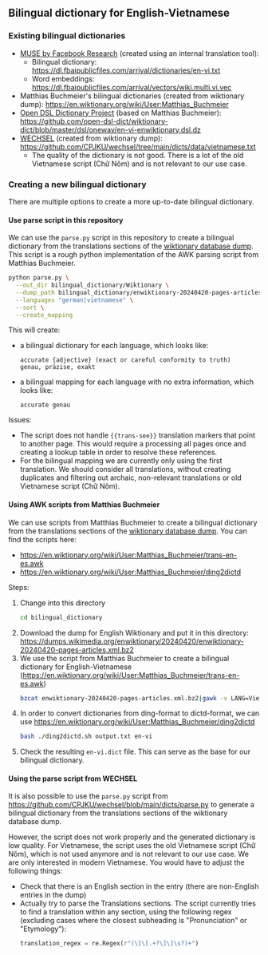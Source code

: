 ## Bilingual dictionary for English-Vietnamese

### Existing bilingual dictionaries

- [MUSE by Facebook Research](https://github.com/facebookresearch/MUSE) (created using an internal translation tool): 
  - Bilingual dictionary: https://dl.fbaipublicfiles.com/arrival/dictionaries/en-vi.txt
  - Word embeddings: https://dl.fbaipublicfiles.com/arrival/vectors/wiki.multi.vi.vec
- Matthias Buchmeier's bilingual dictionaries (created from wiktionary dump): https://en.wiktionary.org/wiki/User:Matthias_Buchmeier
- [Open DSL Dictionary Project](https://github.com/open-dsl-dict/wiktionary-dict) (based on Matthias Buchmeier): https://github.com/open-dsl-dict/wiktionary-dict/blob/master/dsl/oneway/en-vi-enwiktionary.dsl.dz
- [WECHSEL](https://github.com/CPJKU/wechsel) (created from wiktionary dump): https://github.com/CPJKU/wechsel/tree/main/dicts/data/vietnamese.txt
  - The quality of the dictionary is not good. There is a lot of the old Vietnamese script (Chữ Nôm) and is not relevant to our use case.

### Creating a new bilingual dictionary
There are multiple options to create a more up-to-date bilingual dictionary.

#### Use parse script in this repository
We can use the `parse.py` script in this repository to create a bilingual dictionary from the translations sections of
the [wiktionary database dump](https://dumps.wikimedia.org/backup-index.html).
This script is a rough python implementation of the AWK parsing script from Matthias Buchmeier.
```bash
python parse.py \
  --out_dir bilingual_dictionary/Wiktionary \
  --dump_path bilingual_dictionary/enwiktionary-20240420-pages-articles.xml \
  --languages "german|vietnamese" \
  --sort \
  --create_mapping
```

This will create: 
- a bilingual dictionary for each language, which looks like:
  ```
  accurate {adjective} (exact or careful conformity to truth)	genau, präzise, exakt
  ```
- a bilingual mapping for each language with no extra information, which looks like:
  ```
  accurate genau
  ```
  
Issues:
- The script does not handle `{{trans-see}}` translation markers that point to another page. This would require a 
  processing all pages once and creating a lookup table in order to resolve these references.
- For the bilingual mapping we are currently only using the first translation. We should consider all translations,
  without creating duplicates and filtering out archaic, non-relevant translations or old Vietnamese script (Chữ Nôm).

#### Using AWK scripts from Matthias Buchmeier
We can use scripts from Matthias Buchmeier to create a bilingual dictionary from the translations sections of 
the [wiktionary database dump](https://dumps.wikimedia.org/backup-index.html).
You can find the scripts here:
- https://en.wiktionary.org/wiki/User:Matthias_Buchmeier/trans-en-es.awk
- https://en.wiktionary.org/wiki/User:Matthias_Buchmeier/ding2dictd

Steps:
1. Change into this directory
    ```bash
    cd bilingual_dictionary
    ```
2. Download the dump for English Wiktionary and put it in this directory: https://dumps.wikimedia.org/enwiktionary/20240420/enwiktionary-20240420-pages-articles.xml.bz2 
3. We use the script from Matthias Buchmeier to create a bilingual dictionary for English-Vietnamese (https://en.wiktionary.org/wiki/User:Matthias_Buchmeier/trans-en-es.awk)
    ```bash
    bzcat enwiktionary-20240420-pages-articles.xml.bz2|gawk -v LANG=Vietnamese -v ISO=vi -v REMOVE_WIKILINKS="y" -f trans-en-es.awk|sort -s -d -k 1,1 -t"{">output.txt
    ```
4. In order to convert dictionaries from ding-format to dictd-format, we can use https://en.wiktionary.org/wiki/User:Matthias_Buchmeier/ding2dictd
    ```bash
    bash ./ding2dictd.sh output.txt en-vi
    ```
5. Check the resulting `en-vi.dict` file. This can serve as the base for our bilingual dictionary.

#### Using the parse script from WECHSEL
It is also possible to use the `parse.py` script from https://github.com/CPJKU/wechsel/blob/main/dicts/parse.py to 
generate a bilingual dictionary from the translations sections of the wiktionary database dump.

However, the script does not work properly and the generated dictionary is low quality.
For Vietnamese, the script uses the old Vietnamese script (Chữ Nôm), which is not used anymore and is not
relevant to our use case. We are only interested in modern Vietnamese.
You would have to adjust the following things:
- Check that there is an English section in the entry (there are non-English entries in the dump)
- Actually try to parse the Translations sections. The script currently tries to find a translation within any section,
  using the following regex (excluding cases where the closest subheading is "Pronunciation" or "Etymology"):
  ```python
  translation_regex = re.Regex(r"(\[\[.+?\]\]\s?)+")
  ```
